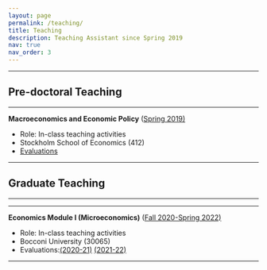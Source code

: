 ```yaml
---
layout: page
permalink: /teaching/
title: Teaching
description: Teaching Assistant since Spring 2019
nav: true
nav_order: 3
---
```




---
## Pre-doctoral Teaching
---

<strong>Macroeconomics and Economic Policy</strong> ([Spring 2019)](https://pcw.hhs.se/course/412)
- Role: In-class teaching activities
- Stockholm School of Economics (412)
- [Evaluations](https://jacopolunghi.com\assets\pdf\teaching\hhs\teacher_report_hhs.pdf)

---
## Graduate Teaching
---

---
<strong>Economics Module I (Microeconomics)</strong> ([Fall 2020-Spring 2022)](http://didattica.unibocconi.it/ts/tsn_anteprima.php?cod_ins=30065&anno=2021&ric_cdl=TR01&IdPag=6351)
- Role: In-class teaching activities
- Bocconi University (30065)
- Evaluations:[(2020-21)](https://jacopolunghi.com\assets\pdf\teaching\bocconi\2021-2022_30065_79335_4_ISem.pdf) [(2021-22)](https://jacopolunghi.com\assets\pdf\teaching\bocconi\2021-2022_30065_79335_4_ISem.pdf)

***

